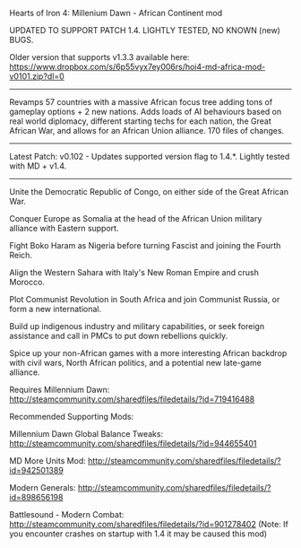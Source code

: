 Hearts of Iron 4: Millenium Dawn - African Continent mod

UPDATED TO SUPPORT PATCH 1.4. LIGHTLY TESTED, NO KNOWN (new) BUGS.

Older version that supports v1.3.3 available here: https://www.dropbox.com/s/6p55vyx7ey006rs/hoi4-md-africa-mod-v0101.zip?dl=0

---

Revamps 57 countries with a massive African focus tree adding tons of gameplay options + 2 new nations. Adds loads of AI behaviours based on real world diplomacy, different starting techs for each nation, the Great African War, and allows for an African Union alliance. 170 files of changes.

---

Latest Patch: v0.102 - Updates supported version flag to 1.4.*. Lightly tested with MD + v1.4.

---

Unite the Democratic Republic of Congo, on either side of the Great African War.

Conquer Europe as Somalia at the head of the African Union military alliance with Eastern support.

Fight Boko Haram as Nigeria before turning Fascist and joining the Fourth Reich.

Align the Western Sahara with Italy's New Roman Empire and crush Morocco.

Plot Communist Revolution in South Africa and join Communist Russia, or form a new international.

Build up indigenous industry and military capabilities, or seek foreign assistance and call in PMCs to put down rebellions quickly.

Spice up your non-African games with a more interesting African backdrop with civil wars, North African politics, and a potential new late-game alliance.

Requires Millennium Dawn: http://steamcommunity.com/sharedfiles/filedetails/?id=719416488

Recommended Supporting Mods:

Millennium Dawn Global Balance Tweaks:
http://steamcommunity.com/sharedfiles/filedetails/?id=944655401

MD More Units Mod:
http://steamcommunity.com/sharedfiles/filedetails/?id=942501389

Modern Generals:
http://steamcommunity.com/sharedfiles/filedetails/?id=898656198

Battlesound - Modern Combat:
http://steamcommunity.com/sharedfiles/filedetails/?id=901278402
(Note: If you encounter crashes on startup with 1.4 it may be caused this mod)